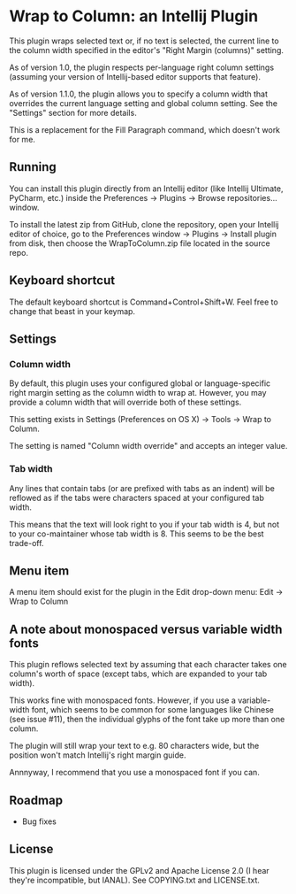 # Wrap to Column: an Intellij Plugin

This plugin wraps selected text or, if no text is selected, the current line
to the column width specified in the editor's "Right Margin (columns)" setting.

As of version 1.0, the plugin respects per-language right column settings (assuming
your version of Intellij-based editor supports that feature).

As of version 1.1.0, the plugin allows you to specify a column width that
overrides the current language setting and global column setting. See the
"Settings" section for more details.

This is a replacement for the Fill Paragraph command, which doesn't work for me.


## Running

You can install this plugin directly from an Intellij editor (like Intellij
Ultimate, PyCharm, etc.) inside the Preferences -> Plugins -> Browse
repositories... window.

To install the latest zip from GitHub, clone the repository, open your Intellij
editor of choice, go to the Preferences window -> Plugins -> Install plugin
from disk, then choose the WrapToColumn.zip file located in the source repo.


## Keyboard shortcut

The default keyboard shortcut is Command+Control+Shift+W. Feel free to change
that beast in your keymap.


## Settings

### Column width

By default, this plugin uses your configured global or language-specific right
margin setting as the column width to wrap at. However, you may provide a column
width that will override both of these settings.

This setting exists in Settings (Preferences on OS X) -> Tools -> Wrap to Column.

The setting is named "Column width override" and accepts an integer value.


### Tab width

Any lines that contain tabs (or are prefixed with tabs as an indent) will be
reflowed as if the tabs were characters spaced at your configured tab width.

This means that the text will look right to you if your tab width is 4, but not
to your co-maintainer whose tab width is 8. This seems to be the best trade-off.


## Menu item

A menu item should exist for the plugin in the Edit drop-down menu: Edit -> Wrap to Column


## A note about monospaced versus variable width fonts

This plugin reflows selected text by assuming that each character takes one
column's worth of space (except tabs, which are expanded to your tab width).

This works fine with monospaced fonts. However, if you use a variable-width
font, which seems to be common for some languages like Chinese (see issue #11),
then the individual glyphs of the font take up more than one column.

The plugin will still wrap your text to e.g. 80 characters wide, but the
position won't match Intellij's right margin guide.

Annnyway, I recommend that you use a monospaced font if you can.


## Roadmap
* Bug fixes 


## License

This plugin is licensed under the GPLv2 and Apache License 2.0 (I hear they're incompatible, but IANAL). See COPYING.txt and LICENSE.txt.

